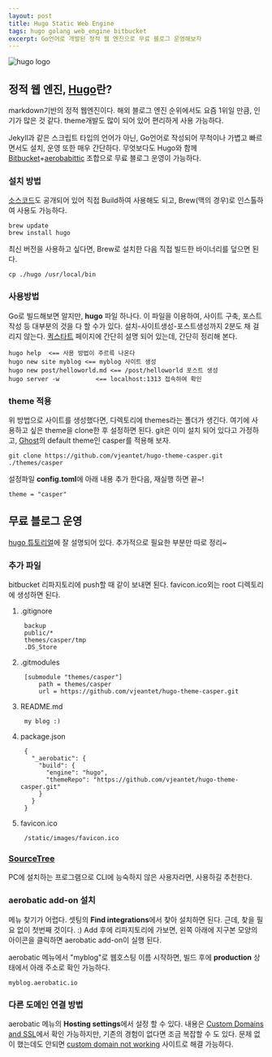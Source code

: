 ```yaml
--- 
layout: post  
title: Hugo Static Web Engine  
tags: hugo golang web_engine bitbucket    
excerpt: Go언어로 개발된 정적 웹 엔진으로 무료 블로그 운영해보자       
---  
```

    
![hugo logo](https://gohugo.io/img/hugo.png)  

## 정적 웹 엔진, [Hugo](https://gohugo.io/)란?   
    
markdown기반의 정적 웹엔진이다. 해외 블로그 엔진 순위에서도 요즘 1위일 만큼, 인기가 많은 것 같다. theme개발도 많이 되어 있어 편리하게 사용 가능하다.  

Jekyll과 같은 스크립트 타입의 언어가 아닌, Go언어로 작성되어 무척이나 가볍고 빠르면서도 설치, 운영 또한 매우 간단하다. 무엇보다도 Hugo와 함께 [Bitbucket](https://bitbucket.org/)+[aerobabittic](https://www.aerobatic.com/) 조합으로 무료 블로그 운영이 가능하다. 

### 설치 방법  

[소스코드](https://github.com/spf13/hugo)도 공개되어 있어 직접 Build하여 사용해도 되고, Brew(맥의 경우)로 인스톨하여 사용도 가능하다.  

	brew update
	brew install hugo  
  
최신 버전을 사용하고 싶다면, Brew로 설치한 다음 직접 빌드한 바이너리를 덮으면 된다.   

	cp ./hugo /usr/local/bin

### 사용방법   

Go로 빌드해보면 알지만, **hugo** 파일 하나다. 이 파일을 이용하여, 사이트 구축, 포스트 작성 등 대부분의 것을 다 할 수가 있다. 설치-사이트생성-포스트생성까지 2분도 채 걸리지 않는다. [퀵스타트](http://gohugo.io/overview/quickstart/) 페이지에 간단히 설명 되어 있는데, 간단히 정리해 본다.  

	hugo help  <== 사용 방법이 주르륵 나온다  
	hugo new site myblog <== myblog 사이트 생성
	hugo new post/helloworld.md <== /post/helloworld 포스트 생성 
	hugo server -w   		<== localhost:1313 접속하여 확인  

### theme 적용  

위 방법으로 사이트를 생성했다면, 디렉토리에 themes라는 폴더가 생긴다. 여기에 사용하고 싶은 theme을 clone한 후 설정하면 된다. git은 이미 설치 되어 있다고 가정하고, [Ghost](https://ghost.org/)의 default theme인 casper를 적용해 보자.    

	git clone https://github.com/vjeantet/hugo-theme-casper.git ./themes/casper   
	
설정파일 **config.toml**에 아래 내용 추가 한다음, 재실행 하면 끝~!

	theme = "casper"  
  
  
  
## 무료 블로그 운영  
  
[hugo 튜토리얼](http://gohugo.io/tutorials/hosting-on-bitbucket/)에 잘 설명되어 있다. 추가적으로 필요한 부분만 따로 정리~   

### 추가 파일  

bitbucket 리파지토리에 push할 때 같이 보내면 된다. favicon.ico외는 root 디렉토리에 생성하면 된다.    

1. .gitignore 
  
		backup
		public/*
		themes/casper/tmp
		.DS_Store

2. .gitmodules  

		[submodule "themes/casper"]
			path = themes/casper
			url = https://github.com/vjeantet/hugo-theme-casper.git  
			
3. README.md  

		my blog :)  
		
4. package.json  

		{
		  "_aerobatic": {
		    "build": {
		      "engine": "hugo",
		      "themeRepo": "https://github.com/vjeantet/hugo-theme-casper.git"
		    }
		  }
		}  

5. favicon.ico  

		/static/images/favicon.ico  
  

### [SourceTree](https://www.atlassian.com/software/sourcetree)  

PC에 설치하는 프로그램으로 CLI에 능숙하지 않은 사용자라면, 사용하길 추천한다.  

### aerobatic add-on 설치  

메뉴 찾기가 어렵다. 셋팅의 **Find integrations**에서 찾아 설치하면 된다. 근데, 찾을 필요 없이 첫번째 것이다. :) Add 후에 리파지토리에 가보면, 왼쪽 아래에 지구본 모양의 아이콘을 클릭하면 aerobatic add-on이 실행 된다.  
  
aerobatic 메뉴에서 "myblog"로 웹호스팅 이름 시작하면, 빌드 후에 **production** 상태에서 아래 주소로 확인 가능하다. 
  
	myblog.aerobatic.io  
    
### 다른 도메인 연결 방법    
  
aerobatic 메뉴의 **Hosting settings**에서 설정 할 수 있다. 내용은 [Custom Domains and SSL](https://www.aerobatic.com/docs/custom-domains-ssl)에서 확인 가능하지만, 기존의 경험이 없다면 조금 복잡할 수 도 있다. 문제 없이 했는데도 안되면 [custom domain not working](https://aerobatic.atlassian.net/wiki/display/AKB/Custom+domain+not+working) 사이트로 해결 가능하다.  
